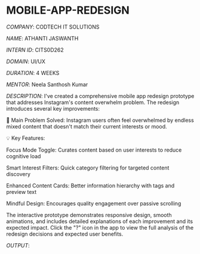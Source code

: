 # MOBILE-APP-REDESIGN

*COMPANY*: CODTECH IT SOLUTIONS

*NAME*: ATHANTI JASWANTH

*INTERN ID*: CITS0D262

*DOMAIN*: UI/UX

*DURATION*: 4 WEEKS

*MENTOR*: Neela Santhosh Kumar

*DESCRIPTION*: I've created a comprehensive mobile app redesign prototype that addresses Instagram's content overwhelm problem. The redesign introduces several key improvements:

🎯 Main Problem Solved: Instagram users often feel overwhelmed by endless mixed content that doesn't match their current interests or mood.

💡 Key Features:

Focus Mode Toggle: Curates content based on user interests to reduce cognitive load

Smart Interest Filters: Quick category filtering for targeted content discovery

Enhanced Content Cards: Better information hierarchy with tags and preview text

Mindful Design: Encourages quality engagement over passive scrolling

The interactive prototype demonstrates responsive design, smooth animations, and includes detailed explanations of each improvement and its expected impact. Click the "?" icon in the app to view the full analysis of the redesign decisions and expected user benefits.

*OUTPUT*:

